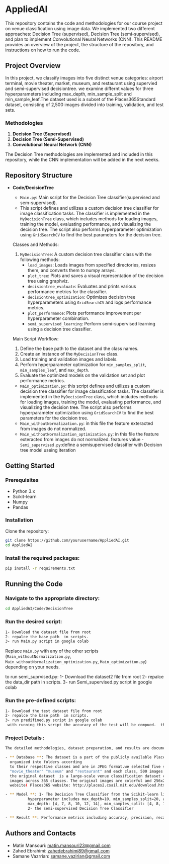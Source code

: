 # AppliedAI

This repository contains the code and methodologies for our course project on venue classification using image data. We implemented two different approaches: Decision Tree (supervised), Decision Tree (semi-supervised), and plan to implement Convolutional Neural Networks (CNN). This README provides an overview of the project, the structure of the repository, and instructions on how to run the code.

## Project Overview

In this project, we classify images into five distinct venue categories: airport terminal, movie theater, market, museum, and restaurant using supervied and semi-supervised decisiontree. we examine differnt values for three hyperparameters including max_depth, min_sample_split and min_sample_leaf.The dataset used is a subset of the Places365Standard dataset, consisting of 2,500 images divided into training, validation, and test sets. 

### Methodologies

1. **Decision Tree (Supervised)**
2. **Decision Tree (Semi-Supervised)**
3. **Convolutional Neural Network (CNN)**

The Decision Tree methodologies are implemented and included in this repository, while the CNN implementation will be added in the next weeks.

## Repository Structure

- **Code/DecisionTree**
  - `Main.py`: Main script for the Decision Tree classifier(supervised and sem-supervised).
  - This script defines and utilizes a custom decision tree classifier for image classification tasks. 
  The classifier is implemented in the `MyDecisionTree` class, which includes methods for loading images, 
  training the model, evaluating performance, and visualizing the decision tree. The script also performs 
  hyperparameter optimization using `GridSearchCV` to find the best parameters for the decision tree.

  Classes and Methods:
  1. `MyDecisionTree`: A custom decision tree classifier class with the following methods:
      - `load_images`: Loads images from specified directories, resizes them, and converts them to numpy arrays.
      - `plot_tree`: Plots and saves a visual representation of the decision tree using graphviz.
      - `decisiontree_evaluate`: Evaluates and prints various performance metrics for the classifier.
      - `decisiontree_optimization`: Optimizes decision tree hyperparameters using `GridSearchCV` and logs performance metrics.
      - `plot_performance`: Plots performance improvement per hyperparameter combination.
      - `semi_supervised_learning`: Perform semi-supervised learning using a decision tree classifier.

  Main Script Workflow:
  1. Define the base path to the dataset and the class names.
  2. Create an instance of the `MyDecisionTree` class.
  3. Load training and validation images and labels.
  4. Perform hyperparameter optimization for `min_samples_split`, `min_samples_leaf`, and `max_depth`.
  5. Evaluate the optimized models on the validation set and plot performance metrics.
   - `Main_optimization.py`: this script defines and utilizes a custom decision tree classifier for image classification tasks. 
  The classifier is implemented in the `MyDecisionTree` class, which includes methods for loading images, 
  training the model, evaluating performance, and visualizing the decision tree. The script also performs 
  hyperparameter optimization using `GridSearchCV` to find the best parameters for the decision tree.
  - `Main_withoutNormalization.py`:  in this file the feature exteracted from images do not normalized.
  - `Main_withoutNormalization_optimization.py`: in this file the feature exteracted from images do not normalized.
     features value
 -`Semi_supervised.py`:define a semisupervised classifier with Decision tree model useing iteration

 

## Getting Started

### Prerequisites

- Python 3.x
- Scikit-learn
- Numpy
- Pandas

### Installation

Clone the repository:

```bash
git clone https://github.com/yourusername/AppliedAI.git
cd AppliedAI
```

### Install the required packages:
```bash
pip install -r requirements.txt
```

## Running the Code

### Navigate to the appropriate directory:

```bash
cd AppliedAI/Code/DecisionTree
```

### Run the desired script:

```bash
1- Download the dataset file from root
2- repalce the base path  in scripts.
3- run Main.py script in google colab  
```
Replace `Main.py` with any of the other scripts (`Main_withoutNormalization.py`, `Main_withoutNormalization_optimization.py`, `Main_optimization.py`) depending on your needs.

to run semi_suprvised.py:
1- Download the dataset2 file from root
2- repalce the data_dir path  in scripts.
3- run Semi_supervised.py script in google colab  

### Run the pre-defined scripts:
```bash
1- Download the test dataset file from root
2- repalce the base path  in scripts.
3- run predifined.py script in google colab  
 with running this script the accuracy of the test will be compued.  the model is a decision tree  calssifyer with gained hyperparameter values, including max_depth=10, min_samples_split=20 ,min_samples_leaf=13 mode. 
```
### Project Details :
```bash
The detailed methodologies, dataset preparation, and results are documented in the project report. Below is a brief overview:

- ** Database **: The dataset is a part of the publicly available Places365Standard dataset, with images 256x256 pixels and normalized.The images are 
  organized into folders according
  to their respective classes and are in JPEG format.we selected five specific classes form original dataset: "airport_terminal" "market" 
  "movie_theater" "museum" and "restaurant" and each class, 500 images were randomly chosen from original dataset.
  the original dataset  is a large-scale venue classification dataset comprising approximately 1.8 million training images and 36,500 validation 
  images across 365 classes. The original images are colorful and 256x256 pixelsin size and are available for download from the official Places
  website( Places365 website: http://places2.csail.mit.edu/download.html)

- ** Model **: 1- The Decision Tree Classifier from the Scikit-learn library with hyperparameter tuning using GridSearchCV. The best-evaluated 
          hyperparameter includes max_depth=10, min_samples_split=20, and min_samples_leaf=13 mode. The values evaluated among these values are 
          max_depth: [4, 7, 8, 10, 12, 14], min_samples_split: [4, 8, 11, 13], and min_samples_leaf: [15, 20, 30].
          2- the semi-supervised Decision Tree Classifier

- ** Result **: Performance metrics including accuracy, precision, recall, and F1 score and confusion matrix are evaluated for both training and validation sets.

```
## Authors and Contacts

- Matin Mansouri: [matin.mansouri23@gmail.com](mailto:matin.mansouri23@gmail.com)
- Zahed Ebrahimi: [zahedebrahimi89@gmail.com](mailto:zahedebrahimi89@gmail.com)
- Samane Vazrrian: [samane.vazirian@gmail.com](mailto:samane.vazirian@gmail.com)

